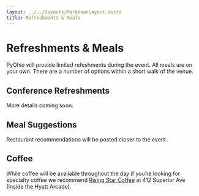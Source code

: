 ```yaml
---
layout: ../../layouts/MarkdownLayout.astro
title: Refreshments & Meals
---
```


# Refreshments & Meals

PyOhio will provide limited refeshments during the event. All meals are on your own. There are a number of options within a short walk of the venue.

## Conference Refreshments

<!-- Coffee and water will be provided durng the main conference hours. Bring a water bottle if you'd like!

Light snacks will be provided Saturday morning.

Cold soft drinks will be provided Saturday and Sunday afternoons. -->

More details coming soon.

## Meal Suggestions

<!-- The following are near the venue and should be available during the lunch break on Saturday. Sorted by distance:

- [The Winking Lizard Downtown Cleveland](https://www.winkinglizard.com/) at 1300 E 9th St - Regional chain pub.
- [Phở Thắng Café](https://pho-thang-cafe.com/) at 815 Superior Ave - Vietnamese noodle soups, sandwiches & stir-fries.
- [Masthead Brewing Co.](http://mastheadbrewingco.com/) at 1261 Superior Ave - Brewery & taproom with wood-fired pizza and sandwiches. Picnic table seating which is good for large groups.
- [Pizza 216](https://www.pizza216menu.com/) at 401 Euclid Ave - Pizza, pasta, and sandwiches.
- [Butcher and the Brewer](https://www.butcherandthebrewer.com/) at 2043 E 4th St
- [Mabel's BBQ](http://www.mabelsbbq.com/) at 2050 E 4th St
- [Otani Noodle](https://www.otaninoodle.com/) at 234 Euclid Ave - Noodles, rice dishes, and bubble tea.

This is just a sampling of what's available in the area and there are many other options. Explore and share your finds in the `#lets-get-food` channel in the [PyOhio Discord](/2024/attend/discord). -->

Restaurant recommendations will be posted closer to the event.

## Coffee

While coffee will be available throughout the day if you're looking for specialty coffee we recommend [Rising Star Coffee](https://risingstarcoffee.com/locations/) at 412 Superior Ave (Inside the Hyatt Arcade).
